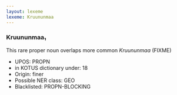 ```yaml
---
layout: lexeme
lexeme: Kruununmaa
---
```


###  Kruununmaa₁

This rare proper noun overlaps more common *Kruununmaa* (FIXME)
* UPOS:  PROPN
* in KOTUS dictionary under:  18
* Origin:  finer
* Possible NER class:  GEO
* Blacklisted:  PROPN-BLOCKING

